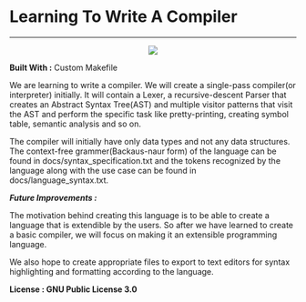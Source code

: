 # Learning To Write A Compiler
-------------------------------

<p align="center">
        <a href="https://doc.lagout.org/programmation/C/CPP101.pdf"><img src="https://img.shields.io/badge/code_style-standard-brightgreen.svg">
        </a>
</p>

<b>Built With :</b>
        Custom Makefile

<p>
We are learning to write a compiler. We will create a single-pass compiler(or interpreter) initially. It will contain a Lexer, a recursive-descent Parser that creates an Abstract Syntax Tree(AST) and multiple visitor patterns that visit the AST and perform the specific task like pretty-printing, creating symbol table, semantic analysis and so on.
</p>
<p>
The compiler will initially have only data types and not any data structures. The context-free grammer(Backaus-naur form) of the language can be found in docs/syntax_specification.txt and the tokens recognized by the language along with the use case can be found in docs/language_syntax.txt.
</p>

<b><i>Future Improvements : </b></i>
<p>
        The motivation behind creating this language is to be able to create a language that is extendible by the users. So after we have learned to create a basic compiler, we will focus on making it an extensible programming language.
</p><p> 
        We also hope to create appropriate files to export to text editors for syntax highlighting and formatting according to the language.
</p>

<b>License : GNU Public License 3.0 </b>
